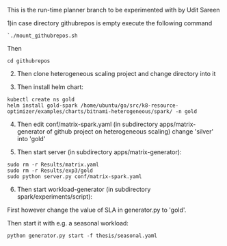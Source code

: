 
This is the run-time planner branch to be experimented with by Udit Sareen

1)in case directory githubrepos is empty execute the following command

```
`./mount_githubrepos.sh
```
Then 

```
cd githubrepos
```

2) Then clone heterogeneous scaling  project and change directory into it


3) Then install helm chart:

```
kubectl create ns gold
helm install gold-spark /home/ubuntu/go/src/k8-resource-optimizer/examples/charts/bitnami-heterogeneous/spark/ -n gold
```
4) Then edit conf/matrix-spark.yaml  (in subdirectory apps/matrix-generator of github project on heterogeneous scaling)
change 'silver'  into 'gold'

5) Then start server (in subdirectory apps/matrix-generator):

```
sudo rm -r Results/matrix.yaml
sudo rm -r Results/exp3/gold
sudo python server.py conf/matrix-spark.yaml
```

6) Then start workload-generator (in subdirectory spark/experiments/script):

First however change the value of SLA in generator.py to 'gold'.

Then start it with e.g. a seasonal workload:

```
python generator.py start -f thesis/seasonal.yaml
```

